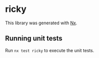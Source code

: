 # ricky

This library was generated with [Nx](https://nx.dev).

## Running unit tests

Run `nx test ricky` to execute the unit tests.
